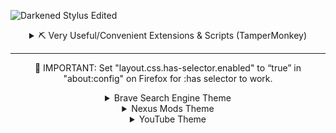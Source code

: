 ![Darkened Stylus Edited](https://user-images.githubusercontent.com/78914154/191014782-882e8712-0aa4-441a-b7e4-cbb73d9e5fe6.png)

<details>
  <summary align="center">⛏ Very Useful/Convenient Extensions & Scripts (TamperMonkey)</summary>
  <br>

### Extensions
**[Firefox Color](https://addons.mozilla.org/en-US/firefox/addon/firefox-color/)** | Build, save and share beautiful Firefox themes.  
**[Canvas Blocker](https://addons.mozilla.org/en-US/firefox/addon/canvasblocker/)** | Alters some JS APIs to prevent fingerprinting.  
**[Bypass Paywalls Clean](https://addons.mozilla.org/en-US/firefox/addon/bypass-paywalls-clean/)** | Bypass Paywalls of (custom) news sites.  
**[uBlock Origin](https://addons.mozilla.org/en-US/firefox/addon/ublock-origin/)** | Bypass Ads, link shortner, script blocker and much more.  
**[DownThemAll!](https://addons.mozilla.org/en-US/firefox/addon/downthemall/)** | The Mass Downloader for your browser; this does a lot more than I thought.  
**[Enhancer for YouTube](https://addons.mozilla.org/en-US/firefox/addon/enhancer-for-youtube/)** | Take control of YouTube and boost your user experience! Bye Bye ads.  
**[FastForward](https://addons.mozilla.org/en-US/firefox/addon/fastforwardteam/)** | Don't waste time with compliance. Use FastForward to skip annoying URL "shorteners".  
**[Vimium C - All by Keyboard](https://addons.mozilla.org/en-US/firefox/addon/vimium-c/)** | A keyboard shortcut tool for keyboard-based page navigation + more.  
**[Simple Translate](https://addons.mozilla.org/en-US/firefox/addon/simple-translate/)** | Quickly translate selected or typed text on web pages. Supports Google Translate and DeepL API.  

### Scripts
**[Steam Bundle Sites Extension](https://greasyfork.org/en/scripts/32865-steam-bundle-sites-extension)** | A steam bundle sites' tool kits.  
**[General URL Cleaner](https://greasyfork.org/en/scripts/395298-general-url-cleaner)**/**[Link Untracker](https://greasyfork.org/en/scripts/35605-link-untracker)** | Remove tracking elements from links.  
**[Login reminder popup remover](https://greasyfork.org/en/scripts/395497-login-reminder-popup-remover)** | Removes the nagging login popups and banner.  
**[YouTube CPU Tamer by AnimationFrame](https://greasyfork.org/en/scripts/431573-youtube-cpu-tamer-by-animationframe)** | Reduce Browser's Energy Impact for playing YouTube Video.  
**[Nexus No Wait](https://greasyfork.org/en/scripts/394039-nexus-no-wait)** | Download from Nexusmods.com without wait and redirect (support Manual/Vortex/MO2/NMM).  
**[Simple YouTube Age Restriction Bypass](https://greasyfork.org/en/scripts/423851-simple-youtube-age-restriction-bypass)** | Watch age restricted videos on YouTube without login and without age verification.  
**[Get Data from Steam / SteamDB](https://github.com/Sak32009/GetDLCInfoFromSteamDB/)** | Extracts all data needed to generate DLCs formats, depot.sha1 and appmanifest.acf for Steam games.  
**[Youtube-Recommended-Remover](https://github.com/misspent/Youtube-Recommended-Remover)** | Hover over a YouTube video's thumbnail with your mouse while holding down assigned key to remove it.  
**[Pagetual](https://greasyfork.org/en/scripts/438684-pagetual)** | Most powerful auto-pager script. Auto loading next paginated web pages and inserting into current page + supports thousands of sites.  
**[YouTube Web Tweaks](https://greasyfork.org/en/scripts/447802-youtube-web-tweaks)** | It speeds up YouTube by 50% by modified configs (including the removal of the annoying "Video paused. Continue watching?" popup).  
**[Netflix Marathon (Pausable)](https://greasyfork.org/en/scripts/420475-netflix-marathon-pausable)** | skips recaps, intros, credits, and ads, and clicks "next episode" prompts on Netflix, Amazon Prime Video, Hulu, HBO Max, Starz, Disney+, and Hotstar.  

### Others
~~**[Crunchyroll Skip Ads](https://greasyfork.org/en/scripts/398005-crunchyroll-skip-ads)**~~ | Skips ads on crunchyroll.  
**[Steam Bundle Sites Extension](https://greasyfork.org/en/scripts/32865-steam-bundle-sites-extension)** | A steam bundle sites' tool kits.  
**[AdNauseam](https://github.com/dhowe/AdNauseam)** | If what they say does work, then I'm sold **[Click me](https://youtu.be/jJsGxsF3CLc)**.  
**[Linkify Plus Plus](https://greasyfork.org/en/scripts/4255-linkify-plus-plus)** | Based on Linkify Plus. Turn plain text URLs into links.  
**[Pirated games on store pages](https://greasyfork.org/en/scripts/447044-pirated-games-on-store-pages)** | Adds links to pirated games on multiple stores.  
**[Anti-Cookies Consent](https://greasyfork.org/en/scripts/432050-anti-cookies-consent/code)** / **[I still don't care about cookies](https://chrome.google.com/webstore/detail/i-still-dont-care-about-c/edibdbjcniadpccecjdfdjjppcpchdlm/related)** | Removes cookie warnings/pop-ups.  

</details>

---
<p align="center">
📢 IMPORTANT: Set "layout.css.has-selector.enabled" to “true” in "about:config" on Firefox for :has selector to work.
<p>

<details>
  <summary align="center">Brave Search Engine Theme</summary>
  <br>

<h1 align="center">Preview</h1>

![Brave All Results](https://user-images.githubusercontent.com/78914154/201535126-5c99542c-4659-4fd7-96f6-ca3ab2288320.png)

<h1 align="center">📌 Information</h1>

### 📥 Installation
Set your appearance to "Dark" on YouTube  
Make sure you have the Stylus browser extension installed   
    - **[Chrome Webstore](https://chrome.google.com/webstore/detail/stylus/clngdbkpkpeebahjckkjfobafhncgmne)**  
    - **[Firefox Addons](https://addons.mozilla.org/en-US/firefox/addon/styl-us/)**  
After installing, head over to [this link](https://userstyles.world/style/7292/brave-styled) and click the "install" button. When it redirects you click "Install Stylus" button at the top left of that page.  
📢 **IMPORTANT**: Add/remove an "M" at the end of the "search.brave.co(m)" below each snippet section for the snippet to work/not  
📢 **IMPORTANT**: Enable Dark Mode in quick settings 


### ✅ Features
* ✔️ Optional More Results
* ❌ Can't change the colours of anything unless you know what you're looking for 
* ⭕ Work in progress, not perfect and more than likely never will be.
* ⛔ May not work properly for other browsers, nor will it work that well when signed out
* ⛔ Works in different ways depending on your resolution, I only have 1440p display.
* ⛔ I use the Brave Browser (V1.45.123 as of 12/11/2022)  

<details>
  <summary align="center">📜 Configurable & Extra's</summary>
  <br>

<h3 align="center">⌨ Variables</h3>

```css
:root {
    --Feedback-Right-Sidebar-Button: none;  /* none = off, flex = on */
    --Find-elsewhere-bar: none; /* none = off, flex = on */
    /* => More Results Amount <= */
    --Result-Tiles: 3; /* Default= 3 */
}
```

</details>


<h1 align="center", margin= "0">📷 More Screenshots</h1>

<h4 align="center">(Previews/screenshots may become out-of-date at some point)</h4>


<details>
  <summary align="center">🖥️ Different Displays Examples</summary>
  <br>

<h3 align="center">1080p Display</h3>

![Brave All Results (1080p Display)](https://user-images.githubusercontent.com/78914154/201535147-1c9e4273-d5eb-4ad8-b39d-d586bb4916d3.png)

<h3 align="center">1440p Display</h3>

![Brave All Results - More Results (1440p Display)](https://user-images.githubusercontent.com/78914154/201535151-a6d66ced-6ce0-424a-a224-cf6d9937e0ef.png)

</details>


<h3 align="center">More Results All Page (Optional)</h3>

![Brave All Results - More Results](https://user-images.githubusercontent.com/78914154/201535136-2a827800-0cb8-4c55-b954-ce6abc213ed3.png)

<h3 align="center">More News Results</h3>

![Brave News Results](https://user-images.githubusercontent.com/78914154/201535190-be184f67-53d4-48fa-8ccb-9d94d06f9f58.png)

| Videos Section | Images Section |
| :---------: | :---------: |
| <img width=475 src="https://user-images.githubusercontent.com/78914154/201535228-f7e21576-c955-4808-9efe-226300a5ce2c.png"></img>  | <img width=480 src="https://user-images.githubusercontent.com/78914154/201535182-b0879c2c-7abe-4009-b471-5219b3f93955.png"></img>  |


</details>


<details>
  <summary align="center">Nexus Mods Theme</summary>
  <br>

<h1 align="center">Preview</h1>

![Main Game Mod Page](https://user-images.githubusercontent.com/78914154/199609133-ad16ca07-1913-4629-b7fe-313a04b4ac15.png)

<h1 align="center">📌 Information</h1>

### 📥 Installation
Make sure you have the Stylus browser extension installed   
    - **[Chrome Webstore](https://chrome.google.com/webstore/detail/stylus/clngdbkpkpeebahjckkjfobafhncgmne)**  
    - **[Firefox Addons](https://addons.mozilla.org/en-US/firefox/addon/styl-us/)**  
After installing, head over to [this link](https://userstyles.world/style/6620/nexus-mods-darkened) and click the "install" button. 
When it redirects you click "Install Stylus" button at the top left of that page.  
    - Optional: **[Nexus no wait](https://greasyfork.org/en/scripts/394039-nexus-no-wait)** | You'll need TamperMonkey extension for this to work.  

### ✅ Features
* ✔️ Good ol' darkness
* ✔️ Optional Scrollbars
* ✔️ Optional Compact Mode
* ❌ Can't change the colours of particular stuff unless you know what you're looking for
* ⭕ Work in progress and "should" stay up-to-date
* 🌟 List > Tiles

<details>
  <summary align="center">📜 Configurable & Extra's</summary>
  <br>

<h3 align="center">⌛ Extra Information</h3>

- You can disable the whole "Compact" section to make Nexus look somewhat normal but with Darkened's colour scheme  
- Switch between the display modes -> Tiles & List on Nexus (Tiles is the best in my opinion)  

<h3 align="center">⌨ Variables</h3>

```css
:root {
    --Hot-Mods: flex;  /* none = off, flex = on | Example: https://www.nexusmods.com/skyrim */
    --Premium-Banner: none; /* none = off, flex = on | Example: https://www.nexusmods.com/eldenring */
    --Collection-banner: flex; /* none = off, flex = on | Example: https://www.nexusmods.com/skyrim */
    --Top-Searchbar-Icon: none;  /* none = off, flex = on */
    --footer-Main: none; /* none = off, grid = on | Stats, Support, etc */
    --footer-social: none; /* none = off, grid = on | Discord, Twitter, Facebook, etc */
    --footer-ToS: none; /* none = off, flex = on | Copyright acts, Terms of Service & Privacy Policy */
    --Wrapper: 1920px; /* Inherit = max-content?, Default: 1340px */
    --Tile-Description-Height: 180px;
    --Mod-Tiles: 4;
    --Mod-Tiles-Home-Page: 7; /* Change this when you're on display mode "List" NOT "Tiles" */
    --Filter-Order: none; /* none = off, inherit = on */
    --Filter-Show-Premium-Only: none; /* none = off, inherit = on */

    /* Normal NexusMods colour imo  */
    --theme-primary: #D98F40;
    --theme-primary-translucent: #da8e35d8;
    --theme-secondary: #b4762c;
    --theme-dark: #C87B28;
}
body.scheme-theme-ReskinBlue { /* Example: https://www.nexusmods.com/skyrim/mods/3863 */
    --theme-primary: #57a5cc;
    --theme-primary-translucent: #57a5ccd8;
    --theme-secondary: #4584a3;
    --theme-dark: #356983;
}
body.scheme-theme-Sepia { /* Example: https://www.nexusmods.com/darksouls3/mods/310 */
    --theme-primary: #a5704f;
    --theme-primary-translucent: #a5704fd8;
    --theme-secondary: #9a7d6b;
    --theme-dark: #604331;
}
```

<h3 align="center">Optional List & Tile version -> change the "--Mod-Tiles" to your liking </h3>

<div align="center">

https://user-images.githubusercontent.com/78914154/191626228-b5b0e9ec-dd0b-4763-a289-f3bf144dc870.mp4

</div>

</details>


<h1 align="center", margin= "0">📷 More Screenshots</h1>

<h4 align="center">(Previews/screenshots may become out-of-date at some point)</h4>

<h3 align="center">Main Page</h3>

![Main Page](https://user-images.githubusercontent.com/78914154/191014886-03e56aec-4291-40fa-8afd-c33daee1d757.png)

<h3 align="center">Main Game Home Page</h3>

![Main Game Home Page](https://user-images.githubusercontent.com/78914154/191014940-bcfc8697-d027-4436-9f24-5823cc89ade1.png)

<h3 align="center">Game Mods Page (Grid)</h3>

![Grid Game mods page](https://user-images.githubusercontent.com/78914154/192757905-672866e6-2af3-43be-a122-b790ced1d6bb.png)

<h3 align="center">Main Game Home Page Compact (Grid)</h3>

![Main Game Home Page Version 2](https://user-images.githubusercontent.com/78914154/192758014-bba9180a-bd5c-4d34-8f3f-78380106c631.png)

</details>



<details>
  <summary align="center">YouTube Theme</summary>
  <br>

<h1 align="center">Preview</h1>

![YouTube Home SS](https://user-images.githubusercontent.com/78914154/201341016-fbabb5ad-37e4-41e1-bf72-73319dbe03b1.png)

<h1 align="center">📌 Information</h1>

### 📥 Installation
Set your appearance to "Dark" on YouTube  
Make sure you have the Stylus browser extension installed   
    - **[Chrome Webstore](https://chrome.google.com/webstore/detail/stylus/clngdbkpkpeebahjckkjfobafhncgmne)**  
    - **[Firefox Addons](https://addons.mozilla.org/en-US/firefox/addon/styl-us/)**  
After installing, head over to [this link](https://userstyles.world/style/6817/youtube-mods-darkened) and click the "install" button. When it redirects you click "Install Stylus" button at the top left of that page.  
📢 **IMPORTANT**: Add/remove an "M" at the end of the "youtube.co(m)" below each snippet section for the snippet to work/not  
📢 **IMPORTANT**: Enable Dark Mode in appearance settings 

### 🔌 **You'll need TamperMonkey extension for the optional extension to work.**  
**Main**  
➪      Optional: **[I'm not interested in this fucking YouTube video!](https://greasyfork.org/en/scripts/436380-i-m-not-interested-in-this-youtube-video)**  
➪      Optional: **[Simple YouTube Age Restriction Bypass](https://greasyfork.org/en/scripts/423851-simple-youtube-age-restriction-bypass)**  
**Other**  
➪      Optional: **[Youtube - dismiss sign-in](https://greasyfork.org/en/scripts/412178-youtube-dismiss-sign-in)**  
➪      Optional: **[Login reminder popup remover](https://greasyfork.org/en/scripts/395497-login-reminder-popup-remover)**  
➪      Optional: **[YouTube Polymer Engine Fixes](https://greasyfork.org/en/scripts/405614-youtube-polymer-engine-fixes)**  
➪      Optional: **[YouTube - Proper Description](https://greasyfork.org/en/scripts/440613-youtube-proper-description)**  
➪      Optional: **[Youtube Ad Cleaner(Include Non-Skippable Ads- works)](https://greasyfork.org/en/scripts/386925-youtube-ad-cleaner-include-non-skippable-ads-works)** or **[Auto Close YouTube Ads](https://greasyfork.org/en/scripts/9165-auto-close-youtube-ads)**  
➪      Optional: **[YouTube - Remove YouTube shorts and noise from main page](https://greasyfork.org/en/scripts/450047-youtube-remove-youtube-shorts-and-noise-from-main-page)**  
➪      Optional: **[Nova YouTube](https://greasyfork.org/en/scripts/433360-nova-youtube)** | Big boy version of **[Enhancer for YouTube™](https://chrome.google.com/webstore/detail/enhancer-for-youtube/ponfpcnoihfmfllpaingbgckeeldkhle?hl=en-US)**  
**Better Performance**  
➪ Optional: **[YouTube Web Tweaks](https://greasyfork.org/en/scripts/447802-youtube-web-tweaks)** | It speeds up YouTube by 50% by modified configs (including the removal of the Shorts button and the "Video paused. Continue watching?" popup).  
➪ Optional: **[YouTube CPU Tamer by AnimationFrame](https://greasyfork.org/en/scripts/431573-youtube-cpu-tamer-by-animationframe)** | Tested this whilst playing a game on my primary monitor and watching a video on my second monitor; it shockingly helped more than I thought it would. It's less choppy in most circumstances than it was with it off and makes it 20x more bearable. This, in conjunction with "YouTube Web Teaks", makes the overall experience of YouTube better, imo. Things load quicker, and it overall feels sharper.  


### ✅ Features
* ✔️ Optional More Results
* ✔️ Optional Compact Comments
* ❌ Can't change the colours of certain stuff unless you know what you're looking for
* ❌ I can't change the suggestion dropdown when you type in the search bar... With/without the privacy settings on  
* ⭕ Work in progress, not perfect and more than likely never will be.
* ⛔ May not work properly for other browsers, nor will it work that well when signed out
* ⛔ I use the Brave Browser (V1.44.105 as of 05/10/2022)  
* ➪ ⛔ I have YouTube Premium, so I have no idea what it would look like without YouTube Premium.  

<details>
  <summary align="center">📜 Configurable & Extra's</summary>
  <br>

<h3 align="center">⌛ Extra Information</h3>

- You can disable the other 2 sections to make the results and comment section look "normal"  
- I have YouTube Premium, so I have no idea what it would look like without YouTube Premium.

<h3 align="center">⌨ Variables</h3>

```css
:root {
    --background-primary: #212121;
    --background-secondary: #090909;
    --background-tertiary: #121212;
    --background-hover: #202020;
    --background-video-renderer: #101010;
    --background-comment-renderer: rgba(28, 28, 28, 1);
	  --background-title: #151515;
    --background-description: #181818;
   	--title-text: #ccc;
    --server-radius: 0px;
    --avatar-radius: 0px;
    /* => Optional Tweaks <= */
    --header-Chip-bar: flex; /* none = OFF | flex = ON | Home Page */
    --Sidebar-Buy-Download-Advertisement: none; /* none = OFF | block = ON | Watching a Video Sidebar on right side */
    --YouTube-Title-Hash-Tag: none; /* none = OFF | block = ON */
    --Donation-Containers: none; /* none = OFF | block = ON | Watching a Video Sidebar on right side */
    --Only-Recommended-on-Homepage: none; /* none = OFF | flex = ON */
    --Action-Bar-Names-Save-Share-Etc: inline-block; /* none = OFF | inline-flex = ON */
    --Info-Card: none; /* none = OFF | flex = ON */
    /* Sidebar */
    --entry-shorts: none; /* none = OFF | flex = ON */
    --Home-Explore-Section-Sidebar: flex; /* none = OFF | flex = ON */
    --Originals-Sidebar-Tab: flex; /* none = OFF | flex = ON */
    --YouTube-Music-Sidebar-Tab: flex; /* none = OFF | flex = ON */
    --Whole-Explore-Section-Sidebar: block;  /* none = OFF | block = ON */
    --Whole-More-From-YouTube-Section: block; /* none = OFF | block = ON */
    --Useless-Service-Sidebar-Tabs: flex; /* none = OFF | flex = ON */
    --Sidebar-Credits-Footer: none; /* none = OFF | block = ON */
    /* Video Toolbar Buttons | none = OFF | inline-flex = ON */
    --Download-Button: inline-flex;
    --Thanks-Button: none;
    --Clip-Button: none;
    /* => Additions <= */
    --Subscription-Tab-Tiles-Width: 1704px; /* 2343px/2130px/1920px for 1440p & 1704px for 1080p | Default: 1278px/1284px; */
    --Comments: 2;
    /* => YouTube Search Result Tiles Amount <= */
    --Main-Results-Width: 100%; /* 1920px/2100px = Good | 100% = maximize space */
    --Result-Tiles: 4;
}
```

</details>


<h1 align="center", margin= "0">📷 More Screenshots</h1>

<h4 align="center">(Previews/screenshots may become out-of-date at some point)</h4>

<h3 align="center">YouTube Watching Video</h3>

![YouTube Watching Video SS  Version 2](https://user-images.githubusercontent.com/78914154/194672920-15681603-c9d2-413f-b300-2aa3e30af7c9.png)

<h3 align="center">Compact and More Results (Both Optional)</h3>

![GIF  Optional Compact and More Results](https://user-images.githubusercontent.com/78914154/194886541-2980fd74-b455-4be0-aa83-ec19108bc4af.gif)


| Compact Comments | More Subscription Tiles |
| :---------: | :---------: |
| <img width=475 src="https://user-images.githubusercontent.com/78914154/194765982-f6c71a41-5f22-480c-92f9-116ae64e4484.gif"></img>  | <img width=480 src="https://user-images.githubusercontent.com/78914154/194863165-3ffa4362-526b-4af3-b1c7-13b71c7b43a8.gif"></img>  |

</details>


